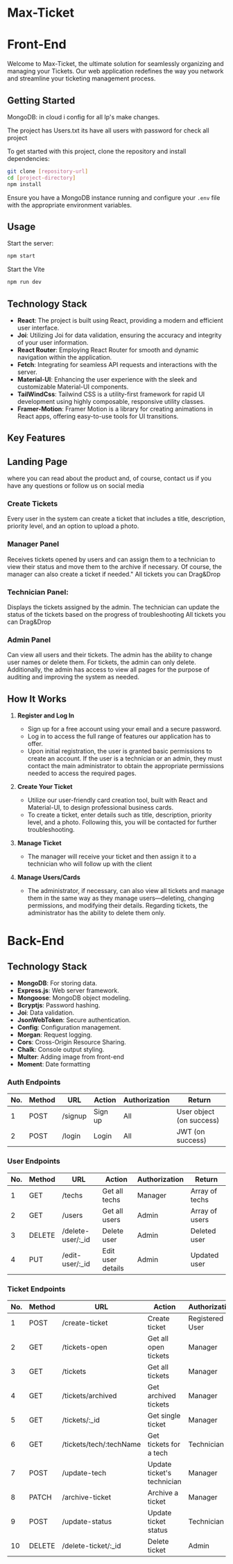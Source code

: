 # Max-Ticket

# Front-End

Welcome to Max-Ticket, the ultimate solution for seamlessly organizing and managing your Tickets. Our web application redefines the way you network and streamline your ticketing management process.

## Getting Started

MongoDB: in cloud i config for all Ip's make changes.

The project has Users.txt its have all users with password for check all project

To get started with this project, clone the repository and install dependencies:

```bash
git clone [repository-url]
cd [project-directory]
npm install
```

Ensure you have a MongoDB instance running and configure your `.env` file with the appropriate environment variables.

## Usage

Start the server:

```bash
npm start
```

Start the Vite

```bash
npm run dev
```

## Technology Stack

- **React**: The project is built using React, providing a modern and efficient user interface.
- **Joi**: Utilizing Joi for data validation, ensuring the accuracy and integrity of your user information.
- **React Router**: Employing React Router for smooth and dynamic navigation within the application.
- **Fetch**: Integrating for seamless API requests and interactions with the server.
- **Material-UI**: Enhancing the user experience with the sleek and customizable Material-UI components.
- **TailWindCss**: Tailwind CSS is a utility-first framework for rapid UI development using highly composable, responsive utility classes.
- **Framer-Motion**: Framer Motion is a library for creating animations in React apps, offering easy-to-use tools for UI transitions.

## Key Features

## Landing Page

where you can read about the product and, of course, contact us if you have any questions or follow us on social media

### Create Tickets

Every user in the system can create a ticket that includes a title, description, priority level, and an option to upload a photo.

### Manager Panel

Receives tickets opened by users and can assign them to a technician to view their status and move them to the archive if necessary. Of course, the manager can also create a ticket if needed."
All tickets you can Drag&Drop

### Technician Panel:

Displays the tickets assigned by the admin. The technician can update the status of the tickets based on the progress of troubleshooting
All tickets you can Drag&Drop

### Admin Panel

Can view all users and their tickets. The admin has the ability to change user names or delete them. For tickets, the admin can only delete. Additionally, the admin has access to view all pages for the purpose of auditing and improving the system as needed.

## How It Works

1. **Register and Log In**

   - Sign up for a free account using your email and a secure password.
   - Log in to access the full range of features our application has to offer.
   - Upon initial registration, the user is granted basic permissions to create an account. If the user is a technician or an admin, they must contact the main administrator to obtain the appropriate permissions needed to access the required pages.

2. **Create Your Ticket**

   - Utilize our user-friendly card creation tool, built with React and Material-UI, to design professional business cards.
   - To create a ticket, enter details such as title, description, priority level, and a photo. Following this, you will be contacted for further troubleshooting.

3. **Manage Ticket**

   - The manager will receive your ticket and then assign it to a technician who will follow up with the client

4. **Manage Users/Cards**
   - The administrator, if necessary, can also view all tickets and manage them in the same way as they manage users—deleting, changing permissions, and modifying their details. Regarding tickets, the administrator has the ability to delete them only.

# Back-End

## Technology Stack

- **MongoDB**: For storing data.
- **Express.js**: Web server framework.
- **Mongoose**: MongoDB object modeling.
- **Bcryptjs**: Password hashing.
- **Joi**: Data validation.
- **JsonWebToken**: Secure authentication.
- **Config**: Configuration management.
- **Morgan**: Request logging.
- **Cors**: Cross-Origin Resource Sharing.
- **Chalk**: Console output styling.
- **Multer**: Adding image from front-end
- **Moment**: Date formatting

### Auth Endpoints

| No. | Method | URL     | Action  | Authorization | Return                   |
| --- | ------ | ------- | ------- | ------------- | ------------------------ |
| 1   | POST   | /signup | Sign up | All           | User object (on success) |
| 2   | POST   | /login  | Login   | All           | JWT (on success)         |

### User Endpoints

| No. | Method | URL                | Action            | Authorization | Return         |
| --- | ------ | ------------------ | ----------------- | ------------- | -------------- |
| 1   | GET    | /techs             | Get all techs     | Manager       | Array of techs |
| 2   | GET    | /users             | Get all users     | Admin         | Array of users |
| 3   | DELETE | /delete-user/:\_id | Delete user       | Admin         | Deleted user   |
| 4   | PUT    | /edit-user/:\_id   | Edit user details | Admin         | Updated user   |

### Ticket Endpoints

| No. | Method | URL                     | Action                     | Authorization   | Return           |
| --- | ------ | ----------------------- | -------------------------- | --------------- | ---------------- |
| 1   | POST   | /create-ticket          | Create ticket              | Registered User | Ticket object    |
| 2   | GET    | /tickets-open           | Get all open tickets       | Manager         | Array of tickets |
| 3   | GET    | /tickets                | Get all tickets            | Manager         | Array of tickets |
| 4   | GET    | /tickets/archived       | Get archived tickets       | Manager         | Array of tickets |
| 5   | GET    | /tickets/:\_id          | Get single ticket          | Manager         | Ticket object    |
| 6   | GET    | /tickets/tech/:techName | Get tickets for a tech     | Technician      | Array of tickets |
| 7   | POST   | /update-tech            | Update ticket's technician | Manager         | Updated ticket   |
| 8   | PATCH  | /archive-ticket         | Archive a ticket           | Manager         | Archived ticket  |
| 9   | POST   | /update-status          | Update ticket status       | Technician      | Updated ticket   |
| 10  | DELETE | /delete-ticket/:\_id    | Delete ticket              | Admin           | Deleted ticket   |
